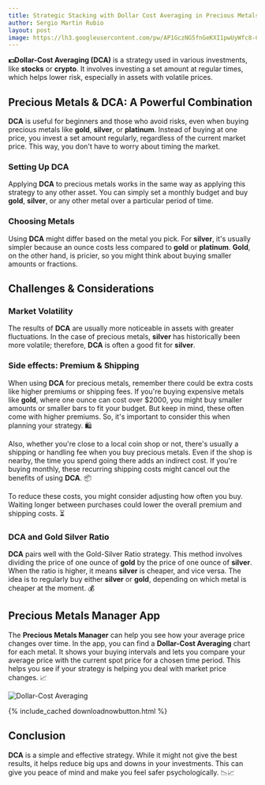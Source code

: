 ```yaml
---
title: Strategic Stacking with Dollar Cost Averaging in Precious Metals
author: Sergio Martin Rubio
layout: post
image: https://lh3.googleusercontent.com/pw/AP1GczNG5fnGeKXI1pwUyWfc8-CZ9FSHLaJjLIxC6NgtLGkuxgfq8lJmdi6vUCWqMa68WMGPvj92xT_lIfuPoSbm4ZSJu8hszNB5l5NKo5un21ibNDpSNypscVsIis6sSR9vlOXYNHS-YpRnTSD0tGfPIn7a=w1200-h628-s-no?authuser=1
---
```


**💵Dollar-Cost Averaging (DCA)** is a strategy used in various investments, like **stocks** or **crypto**. It involves investing a set amount at regular times, which helps lower risk, especially in assets with volatile prices.

## Precious Metals & DCA: A Powerful Combination

**DCA** is useful for beginners and those who avoid risks, even when buying precious metals like **gold**, **silver**, or **platinum**. Instead of buying at one price, you invest a set amount regularly, regardless of the current market price. This way, you don't have to worry about timing the market.

### Setting Up DCA

Applying **DCA** to precious metals works in the same way as applying this strategy to any other asset. You can simply set a monthly budget and buy **gold**, **silver**, or any other metal over a particular period of time.

### Choosing Metals

Using **DCA** might differ based on the metal you pick. For **silver**, it's usually simpler because an ounce costs less compared to **gold** or **platinum**. **Gold**, on the other hand, is pricier, so you might think about buying smaller amounts or fractions.

## Challenges & Considerations

### Market Volatility

The results of **DCA** are usually more noticeable in assets with greater fluctuations. In the case of precious metals, **silver** has historically been more volatile; therefore, **DCA** is often a good fit for **silver**.

### Side effects: Premium & Shipping

When using **DCA** for precious metals, remember there could be extra costs like higher premiums or shipping fees. If you're buying expensive metals like **gold**, where one ounce can cost over $2000, you might buy smaller amounts or smaller bars to fit your budget. But keep in mind, these often come with higher premiums. So, it's important to consider this when planning your strategy. 🛍️

Also, whether you're close to a local coin shop or not, there's usually a shipping or handling fee when you buy precious metals. Even if the shop is nearby, the time you spend going there adds an indirect cost. If you're buying monthly, these recurring shipping costs might cancel out the benefits of using **DCA**. 📦

To reduce these costs, you might consider adjusting how often you buy. Waiting longer between purchases could lower the overall premium and shipping costs. ⏳

### DCA and Gold Silver Ratio

**DCA** pairs well with the Gold-Silver Ratio strategy. This method involves dividing the price of one ounce of **gold** by the price of one ounce of **silver**. When the ratio is higher, it means **silver** is cheaper, and vice versa. The idea is to regularly buy either **silver** or **gold**, depending on which metal is cheaper at the moment. 💰

## Precious Metals Manager App

The **Precious Metals Manager** can help you see how your average price changes over time. In the app, you can find a **Dollar-Cost Averaging** chart for each metal. It shows your buying intervals and lets you compare your average price with the current spot price for a chosen time period. This helps you see if your strategy is helping you deal with market price changes. 📈

<img class="img-fluid" src="https://lh3.googleusercontent.com/pw/AP1GczOwQL878I822a32_B19Rw1yxJrXHjMXgrkTInKqmJfoU0lobI2fUZ0t_94H-bn4L_se-6Ws04FW6eOpFqSdT5Qnl5Qvi0nLfriegSKT3_-Ak8yhnMIWEQUKQW4YuKUq1tgtO_0hvJO4fmg6bDO7Q010=w1920-h1080-s-no-gm?authuser=0" alt="Dollar-Cost Averaging" />

{% include_cached downloadnowbutton.html %}

## Conclusion

**DCA** is a simple and effective strategy. While it might not give the best results, it helps reduce big ups and downs in your investments. This can give you peace of mind and make you feel safer psychologically. 📉📈
